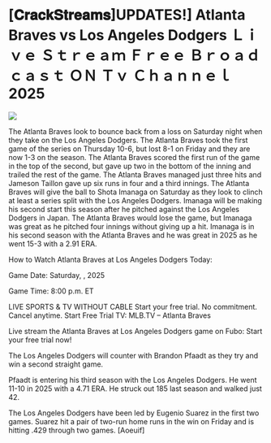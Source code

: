 # [𝐂𝐫𝐚𝐜𝐤𝐒𝐭𝐫𝐞𝐚𝐦𝐬]UPDATES!] Atlanta Braves vs Los Angeles Dodgers Ｌｉｖｅ Ｓｔｒｅａｍ Ｆｒｅｅ Ｂｒｏａｄｃａｓｔ ＯＮ Ｔｖ Ｃｈａｎｎｅｌ  2025  
  
  
[![](https://i.imgur.com/qSNzIqt.png)](https://movie.rssnews.media/wxXWAboN.php)  
  
The Atlanta Braves look to bounce back from a loss on Saturday night when they take on the Los Angeles Dodgers. The Atlanta Braves took the first game of the series on Thursday 10-6, but lost 8-1 on Friday and they are now 1-3 on the season. The Atlanta Braves scored the first run of the game in the top of the second, but gave up two in the bottom of the inning and trailed the rest of the game. The Atlanta Braves managed just three hits and Jameson Taillon gave up six runs in four and a third innings. The Atlanta Braves will give the ball to Shota Imanaga on Saturday as they look to clinch at least a series split with the Los Angeles Dodgers. Imanaga will be making his second start this season after he pitched against the Los Angeles Dodgers in Japan. The Atlanta Braves would lose the game, but Imanaga was great as he pitched four innings without giving up a hit. Imanaga is in his second season with the Atlanta Braves and he was great in 2025 as he went 15-3 with a 2.91 ERA.

How to Watch Atlanta Braves at Los Angeles Dodgers Today:

Game Date: Saturday, , 2025

Game Time: 8:00 p.m. ET

LIVE SPORTS & TV WITHOUT CABLE
Start your free trial. No commitment. Cancel anytime.
Start Free Trial
TV: MLB.TV – Atlanta Braves

Live stream the Atlanta Braves at Los Angeles Dodgers game on Fubo: Start your free trial now!

The Los Angeles Dodgers will counter with Brandon Pfaadt as they try and win a second straight game.

Pfaadt is entering his third season with the Los Angeles Dodgers. He went 11-10 in 2025 with a 4.71 ERA. He struck out 185 last season and walked just 42.

The Los Angeles Dodgers have been led by Eugenio Suarez in the first two games. Suarez hit a pair of two-run home runs in the win on Friday and is hitting .429 through two games. [Aoeuif]